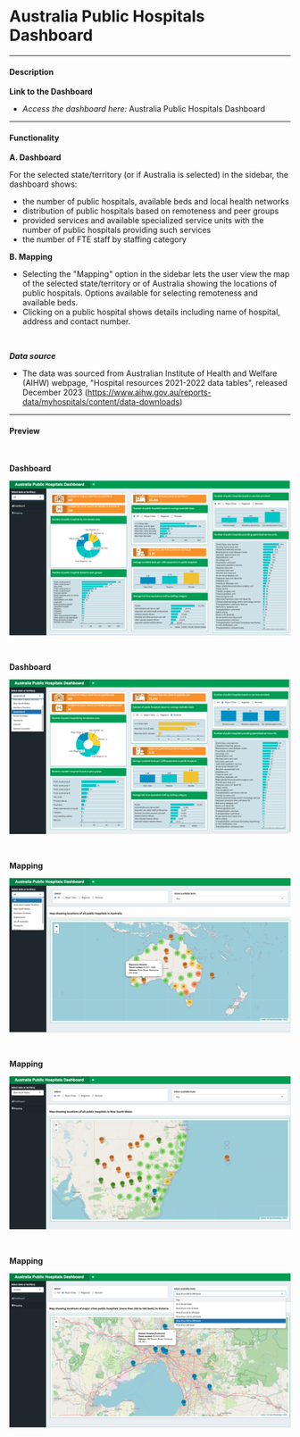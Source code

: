 # Australia Public Hospitals Dashboard

***
#### Description 

**Link to the Dashboard**

* *Access the dashboard here:* Australia Public Hospitals Dashboard


***

#### Functionality

**A. Dashboard**

For the selected state/territory (or if Australia is selected) in the sidebar, the dashboard shows:

* the number of public hospitals, available beds and local health networks
* distribution of public hospitals based on remoteness and peer groups
* provided services and available specialized service units with the number of public hospitals providing such services
* the number of FTE staff by staffing category


**B. Mapping**

* Selecting the "Mapping" option in the sidebar lets the user view the map of the selected state/territory or of Australia showing the locations of public hospitals. Options available for selecting remoteness and available beds.
* Clicking on a public hospital shows details including name of hospital, address and contact number.


<br>


***Data source***

* The data was sourced from Australian Institute of Health and Welfare (AIHW) webpage, "Hospital resources 2021-2022 data tables", released December 2023 (https://www.aihw.gov.au/reports-data/myhospitals/content/data-downloads)




***

#### Preview

<br>

**Dashboard**

![](images/Image_01_hospital.png)

<br>

**Dashboard**

![](images/Image_02_hospital.png)

<br>

**Mapping**

![](images/Image_03_hospital.png)

<br>

**Mapping**

![](images/Image_04_hospital.png)

<br>

**Mapping**

![](images/Image_05_hospital.png)

